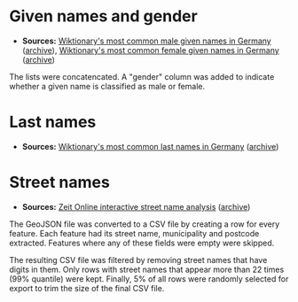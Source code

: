 # Given names and gender

- **Sources:** [Wiktionary's most common male given names in Germany](https://de.wiktionary.org/wiki/Verzeichnis:Deutsch/Namen/die_h%C3%A4ufigsten_m%C3%A4nnlichen_Vornamen_Deutschlands) ([archive](https://web.archive.org/web/20240112142146/https://de.wiktionary.org/wiki/Verzeichnis:Deutsch/Namen/die_h%C3%A4ufigsten_m%C3%A4nnlichen_Vornamen_Deutschlands)), [Wiktionary's most common female given names in Germany](https://de.wiktionary.org/wiki/Verzeichnis:Deutsch/Namen/die_h%C3%A4ufigsten_weiblichen_Vornamen_Deutschlands) ([archive](https://web.archive.org/web/20240112142514/https://de.wiktionary.org/wiki/Verzeichnis:Deutsch/Namen/die_h%C3%A4ufigsten_weiblichen_Vornamen_Deutschlands))

The lists were concatencated. A "gender" column was added to indicate whether a given name is classified as male or female.

# Last names

- **Sources:** [Wiktionary's most common last names in Germany](https://de.wiktionary.org/wiki/Verzeichnis:Deutsch/Namen/die_h%C3%A4ufigsten_Nachnamen_Deutschlands) ([archive](https://web.archive.org/web/20240112142618/https://de.wiktionary.org/wiki/Verzeichnis:Deutsch/Namen/die_h%C3%A4ufigsten_Nachnamen_Deutschlands))

# Street names

- **Sources:** [Zeit Online interactive street name analysis](https://www.zeit.de/interactive/strassennamen/index.html) ([archive](https://web.archive.org/web/20240124141150/https://www.zeit.de/interactive/strassennamen/index.html))

The GeoJSON file was converted to a CSV file by creating a row for every feature.
Each feature had its street name, municipality and postcode extracted.
Features where any of these fields were empty were skipped.

The resulting CSV file was filtered by removing street names that have digits in them.
Only rows with street names that appear more than 22 times (99% quantile) were kept.
Finally, 5% of all rows were randomly selected for export to trim the size of the final CSV file.